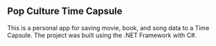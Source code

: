 ## Pop Culture Time Capsule

This is a personal app for saving movie, book, and song data to a Time Capsule. The project was built using the .NET Framework with C#.
